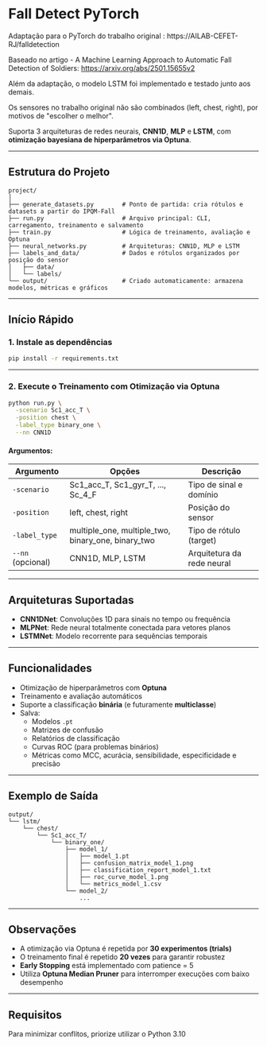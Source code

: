 # Fall Detect PyTorch

Adaptação para o PyTorch do trabalho original : https://AILAB-CEFET-RJ/falldetection

Baseado no artigo - A Machine Learning Approach to Automatic Fall Detection of Soldiers: https://arxiv.org/abs/2501.15655v2

Além da adaptação, o modelo LSTM foi implementado e testado junto aos demais.

Os sensores no trabalho original não são combinados (left, chest, right), por motivos de "escolher o melhor".

Suporta 3 arquiteturas de redes neurais, **CNN1D**, **MLP** e **LSTM**, com **otimização bayesiana de hiperparâmetros via Optuna**.

---

## Estrutura do Projeto

```
project/
│
├── generate_datasets.py        # Ponto de partida: cria rótulos e datasets a partir do IPQM-Fall
├── run.py                      # Arquivo principal: CLI, carregamento, treinamento e salvamento
├── train.py                    # Lógica de treinamento, avaliação e Optuna
├── neural_networks.py          # Arquiteturas: CNN1D, MLP e LSTM
├── labels_and_data/            # Dados e rótulos organizados por posição do sensor
│   ├── data/
│   └── labels/
└── output/                     # Criado automaticamente: armazena modelos, métricas e gráficos
```

---

## Início Rápido

### 1. Instale as dependências

```bash
pip install -r requirements.txt
```

---

### 2. Execute o Treinamento com Otimização via Optuna

```bash
python run.py \
  -scenario Sc1_acc_T \
  -position chest \
  -label_type binary_one \
  --nn CNN1D
```

#### Argumentos:

| Argumento                | Opções                                               | Descrição                                      |
|--------------------------|------------------------------------------------------|------------------------------------------------|
| `-scenario`             | Sc1_acc_T, Sc1_gyr_T, ..., Sc_4_F                    | Tipo de sinal e domínio                        |
| `-position`             | left, chest, right                                   | Posição do sensor                              |
| `-label_type`           | multiple_one, multiple_two, binary_one, binary_two   | Tipo de rótulo (target)                        |
| `--nn` (opcional) | CNN1D, MLP, LSTM                        | Arquitetura da rede neural                     |

---

## Arquiteturas Suportadas

- **CNN1DNet**: Convoluções 1D para sinais no tempo ou frequência  
- **MLPNet**: Rede neural totalmente conectada para vetores planos  
- **LSTMNet**: Modelo recorrente para sequências temporais  

---

## Funcionalidades

- Otimização de hiperparâmetros com **Optuna**
- Treinamento e avaliação automáticos
- Suporte a classificação **binária** (e futuramente **multiclasse**)
- Salva:
  - Modelos `.pt`
  - Matrizes de confusão
  - Relatórios de classificação
  - Curvas ROC (para problemas binários)
  - Métricas como MCC, acurácia, sensibilidade, especificidade e precisão

---

## Exemplo de Saída

```
output/
└── lstm/
    └── chest/
        └── Sc1_acc_T/
            └── binary_one/
                ├── model_1/
                │   ├── model_1.pt
                │   ├── confusion_matrix_model_1.png
                │   ├── classification_report_model_1.txt
                │   ├── roc_curve_model_1.png
                │   └── metrics_model_1.csv
                └── model_2/
                    ...
```

---

## Observações

- A otimização via Optuna é repetida por **30 experimentos (trials)**
- O treinamento final é repetido **20 vezes** para garantir robustez
- **Early Stopping** está implementado com patience = 5
- Utiliza **Optuna Median Pruner** para interromper execuções com baixo desempenho

---

## Requisitos

Para minimizar conflitos, priorize utilizar o Python 3.10
